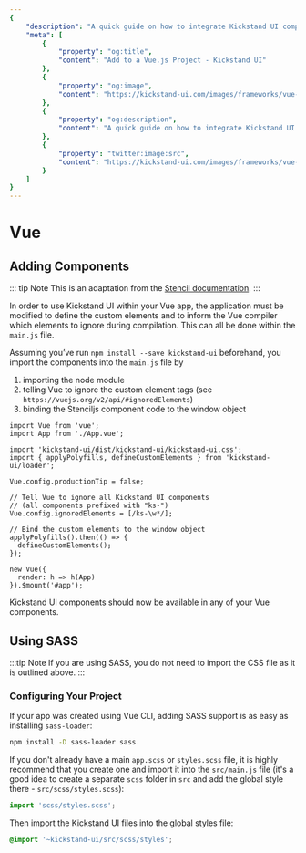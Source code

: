 ```yaml
---
{
    "description": "A quick guide on how to integrate Kickstand UI components into your Vue.js application.",
    "meta": [
        {
            "property": "og:title",
            "content": "Add to a Vue.js Project - Kickstand UI"
        },
        {
            "property": "og:image",
            "content": "https://kickstand-ui.com/images/frameworks/vue-and-kickstand.png"
        },
        {
            "property": "og:description",
            "content": "A quick guide on how to integrate Kickstand UI components into your Vue.js application."
        },
        {
            "property": "twitter:image:src",
            "content": "https://kickstand-ui.com/images/frameworks/vue-and-kickstand.png"
        }
    ]
}
---
```


# Vue

## Adding Components

::: tip Note
This is an adaptation from the [Stencil documentation](https://stenciljs.com/docs/vue).
:::

In order to use Kickstand UI within your Vue app, the application must be modified to define the custom elements and to inform the Vue compiler which elements to ignore during compilation. This can all be done within the `main.js` file.

Assuming you’ve run `npm install --save kickstand-ui` beforehand, you import the components into the `main.js` file by

1. importing the node module
2. telling Vue to ignore the custom element tags (see `https://vuejs.org/v2/api/#ignoredElements`)
3. binding the Stenciljs component code to the window object

```tsx
import Vue from 'vue';
import App from './App.vue';

import 'kickstand-ui/dist/kickstand-ui/kickstand-ui.css';
import { applyPolyfills, defineCustomElements } from 'kickstand-ui/loader';

Vue.config.productionTip = false;

// Tell Vue to ignore all Kickstand UI components 
// (all components prefixed with "ks-")
Vue.config.ignoredElements = [/ks-\w*/];

// Bind the custom elements to the window object
applyPolyfills().then(() => {
  defineCustomElements();
});

new Vue({
  render: h => h(App)
}).$mount('#app');
```

Kickstand UI components should now be available in any of your Vue components.

## Using SASS


:::tip Note
If you are using SASS, you do not need to import the CSS file as it is outlined above.
:::

### Configuring Your Project

If your app was created using Vue CLI, adding SASS support is as easy as installing `sass-loader`:

```bash
npm install -D sass-loader sass
```

If you don't already have a main `app.scss` or `styles.scss` file, it is highly recommend that you create one and import it into the `src/main.js` file (it's a good idea to create a separate `scss` folder in `src` and add the global style there - `src/scss/styles.scss`):

```js
import 'scss/styles.scss';
```

Then import the Kickstand UI files into the global styles file:

```css
@import '~kickstand-ui/src/scss/styles';
```
